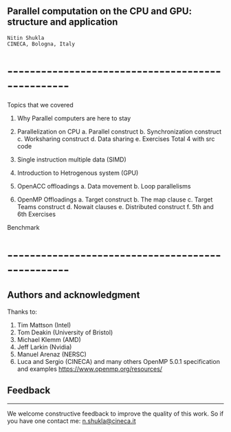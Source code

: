 ## Parallel computation on the CPU and GPU: structure and application 

	Nitin Shukla
	CINECA, Bologna, Italy 
   
# -------------------------------------------------

Topics that we covered

1. Why Parallel computers are here to stay 

2. Parallelization on CPU 
   a. Parallel construct 
   b. Synchronization construct 
   c. Worksharing construct
   d. Data sharing
   e. Exercises 
      Total 4 with src code

3. Single instruction multiple data (SIMD)

4. Introduction to Hetrogenous system (GPU) 

5. OpenACC offloadings 
  a. Data movement 
  b. Loop parallelisms 

5. OpenMP Offloadings 
  a. Target construct
  b. The map clause
  c. Target Teams construct 
  d. Nowait clauses 
  e. Distributed construct
  f. 5th and 6th Exercises
  
  Benchmark 
# -------------------------------------------------

## Authors and acknowledgment
Thanks to:
 1. Tim Mattson (Intel)
 2. Tom Deakin (University of Bristol)
 3. Michael Klemm (AMD)
 4. Jeff Larkin (Nvidia)
 5. Manuel Arenaz (NERSC)
 6. Luca and Sergio (CINECA)
and many others 
OpenMP 5.0.1 specification and examples https://www.openmp.org/resources/ 

## Feedback 
----------------------------------------
We welcome constructive feedback to improve the quality of this work. So if you have one contact me:
n.shukla@cineca.it
